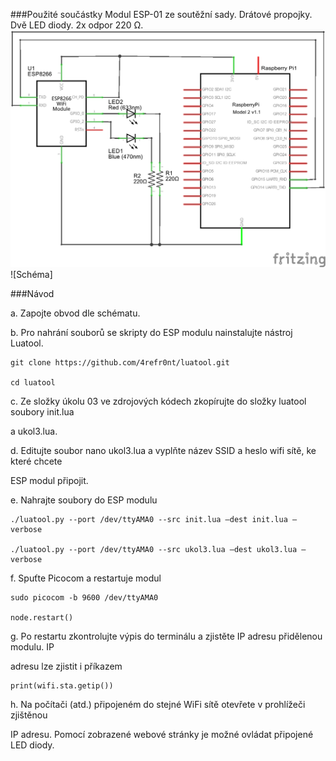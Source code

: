 ###Použité součástky
Modul ESP-01 ze soutěžní sady. Drátové propojky. Dvě LED diody. 2x odpor 220 Ω.
![Schéma](https://github.com/HellTech/NAG_IoE_2016/blob/master/30_HellTech_1602_1/03_ESP_LED/03_schem.png)
![Schéma]


###Návod

a. Zapojte obvod dle schématu.

b. Pro nahrání souborů se skripty do ESP modulu nainstalujte nástroj Luatool.
```
git clone https://github.com/4refr0nt/luatool.git

cd luatool
 ```
c. Ze složky úkolu 03 ve zdrojových kódech zkopírujte do složky luatool soubory init.lua

a ukol3.lua.

d. Editujte soubor nano ukol3.lua a vyplňte název SSID a heslo wifi sítě, ke které chcete 

ESP modul připojit.

e. Nahrajte soubory do ESP modulu
```
./luatool.py --port /dev/ttyAMA0 --src init.lua –dest init.lua –verbose

./luatool.py --port /dev/ttyAMA0 --src ukol3.lua –dest ukol3.lua –verbose
```
f. Spuťte Picocom a restartuje modul
```
sudo picocom -b 9600 /dev/ttyAMA0

node.restart()
 ```
g. Po restartu zkontrolujte výpis do terminálu a zjistěte IP adresu přidělenou modulu. IP 

adresu lze zjistit i příkazem 
```
print(wifi.sta.getip())
```
h. Na počítači (atd.) připojeném do stejné WiFi sítě otevřete v prohlížeči zjištěnou 

IP adresu. Pomocí zobrazené webové stránky je možné ovládat připojené LED diody.
